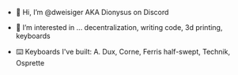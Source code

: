 - 👋 Hi, I’m @dweisiger AKA Dionysus on Discord

- 👀 I’m interested in ... decentralization, writing code, 3d printing, keyboards

- ⌨️ Keyboards I've built: A. Dux, Corne, Ferris half-swept, Technik, Osprette

<!---
dweisiger/dweisiger is a ✨ special ✨ repository because its `README.md` (this file) appears on your GitHub profile.
You can click the Preview link to take a look at your changes.
--->
